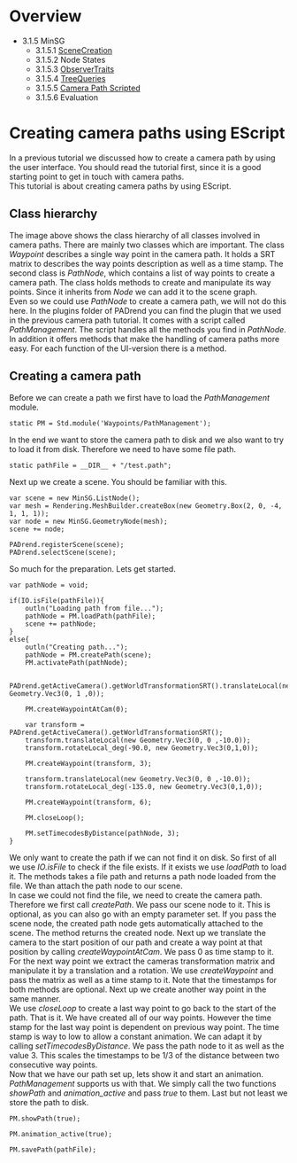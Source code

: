 <!------------------------------------------------------------------------------------------------
This work is licensed under the Creative Commons Attribution-ShareAlike 4.0 International License.
 To view a copy of this license, visit http://creativecommons.org/licenses/by-sa/4.0/.
 Author: Florian Pieper (fpieper@mail.uni-paderborn.de)
 PADrend Version 1.0.0
------------------------------------------------------------------------------------------------->
<!---BEGINN_INDEXSECTION--->
<!---Automaticly generated section. Do not edit!!!--->
# Overview
* 3.1.5 MinSG
    * 3.1.5.1 [SceneCreation](../../../../3_Development_Guide/1_EScript/5_MinSG/1_Scene_Creation/SceneCreation.md)
    * 3.1.5.2 Node States
    * 3.1.5.3 [ObserverTraits](../../../../3_Development_Guide/1_EScript/5_MinSG/3_ObserverTraits.md)
    * 3.1.5.4 [TreeQueries](../../../../3_Development_Guide/1_EScript/5_MinSG/4_Tree_Queries/TreeQueries.md)
    * 3.1.5.5 [Camera Path Scripted](../../../../3_Development_Guide/1_EScript/5_MinSG/5_Camera_Path_Scripted/Camera_Path_Scripted.md)
    * 3.1.5.6 Evaluation
<!---END_INDEXSECTION--->

# Creating camera paths using EScript
In a previous tutorial we discussed how to create a  camera path by using the user interface.
You should read the tutorial first, since it is a good starting point to get in touch with camera paths.  
This tutorial is about creating camera paths by using EScript.

## Class hierarchy

The image above shows the class hierarchy of all classes involved in camera paths.
There are mainly two classes which are important.
The class _Waypoint_ describes a single way point in the camera path.
It holds a SRT matrix to describes the way points description as well as a time stamp.
The second class is _PathNode_, which contains a list of way points to create a camera path.
The class holds methods to create and manipulate its way points.
Since it inherits from _Node_ we can add it to the scene graph.  
Even so we could use _PathNode_ to create a camera path, we will not do this here.
In the plugins folder of PADrend you can find the plugin that we used in the previous camera path tutorial.
It comes with a script called _PathManagement_.
The script handles all the methods you find in _PathNode_.
In addition it offers methods that make the handling of camera paths more easy.
For each function of the UI-version there is a method.

## Creating a camera path
Before we can create a path we first have to load the _PathManagement_ module.

<!---INCLUDE src=CameraPath.escript, start=14, end=14--->
<!---BEGINN_CODESECTION--->
<!---Automaticly generated section. Do not edit!!!--->
    static PM = Std.module('Waypoints/PathManagement');
<!---END_CODESECTION--->

In the end we want to store the camera path to disk and we also want to try to load it from disk.
Therefore we need to have some file path.

 <!---INCLUDE src=CameraPath.escript, start=15, end=15--->
<!---BEGINN_CODESECTION--->
<!---Automaticly generated section. Do not edit!!!--->
    static pathFile = __DIR__ + "/test.path";
<!---END_CODESECTION--->

 Next up we create a scene.
 You should be familiar with this.

 <!---INCLUDE src=CameraPath.escript, start=17, end=23--->
<!---BEGINN_CODESECTION--->
<!---Automaticly generated section. Do not edit!!!--->
    var scene = new MinSG.ListNode();
    var mesh = Rendering.MeshBuilder.createBox(new Geometry.Box(2, 0, -4, 1, 1, 1));
    var node = new MinSG.GeometryNode(mesh);
    scene += node;
    
    PADrend.registerScene(scene);
    PADrend.selectScene(scene);
<!---END_CODESECTION--->

 So much for the preparation.
 Lets get started.

 <!---INCLUDE src=CameraPath.escript, start=25, end=55--->
<!---BEGINN_CODESECTION--->
<!---Automaticly generated section. Do not edit!!!--->
    var pathNode = void;
    
    if(IO.isFile(pathFile)){
        outln("Loading path from file...");
        pathNode = PM.loadPath(pathFile);
        scene += pathNode;
    }
    else{
        outln("Creating path...");
        pathNode = PM.createPath(scene);
        PM.activatePath(pathNode);
        
        PADrend.getActiveCamera().getWorldTransformationSRT().translateLocal(new Geometry.Vec3(0, 1 ,0));
        
        PM.createWaypointAtCam(0);
        
        var transform = PADrend.getActiveCamera().getWorldTransformationSRT();
        transform.translateLocal(new Geometry.Vec3(0, 0 ,-10.0));
        transform.rotateLocal_deg(-90.0, new Geometry.Vec3(0,1,0));
        
        PM.createWaypoint(transform, 3);
        
        transform.translateLocal(new Geometry.Vec3(0, 0 ,-10.0));
        transform.rotateLocal_deg(-135.0, new Geometry.Vec3(0,1,0));
        
        PM.createWaypoint(transform, 6);
        
        PM.closeLoop();
        
        PM.setTimecodesByDistance(pathNode, 3);
    }
<!---END_CODESECTION--->

 We only want to create the path if we can not find it on disk.
 So first of all we use _IO.isFile_ to check if the file exists.
 If it exists we use _loadPath_ to load it.
 The methods takes a file path and returns a path node loaded from the file.
 We than attach the path node to our scene.   
 In case we could not find the file, we need to create the camera path.
 Therefore we first call _createPath_.
 We pass our scene node to it.
 This is optional, as you can also go with an empty parameter set.
 If you pass the scene node, the created path node gets automatically attached to the scene.
 The method returns the created node.
 Next up we translate the camera to the start position of our path and create a way point at that position by calling _createWaypointAtCam_.
 We pass 0 as time stamp to it.  
 For the next way point we extract the cameras transformation matrix and manipulate it by a translation and a rotation.
 We use _createWaypoint_ and pass the matrix as well as a time stamp to it.
 Note that the timestamps for both methods are optional.
 Next up we create another way point in the same manner.   
 We use _closeLoop_ to create a last way point to go back to the start of the path.
 That is it.
 We have created all of our way points.
 However the time stamp for the last way point is dependent on previous way point.
 The time stamp is way to low to allow a constant animation.
 We can adapt it by calling _setTimecodesByDistance_.
 We pass the path node to it as well as the value 3.
 This scales the timestamps to be 1/3 of the distance between two consecutive way points.  
 Now that we have our path set up, lets show it and start an animation.
 _PathManagement_ supports us with that.
 We simply call the two functions _showPath_ and _animation_active_ and pass _true_ to them.
 Last but not least we store the path to disk.

  <!---INCLUDE src=CameraPath.escript, start=57, end=61--->
<!---BEGINN_CODESECTION--->
<!---Automaticly generated section. Do not edit!!!--->
    PM.showPath(true);
    
    PM.animation_active(true);
    
    PM.savePath(pathFile);
<!---END_CODESECTION--->
